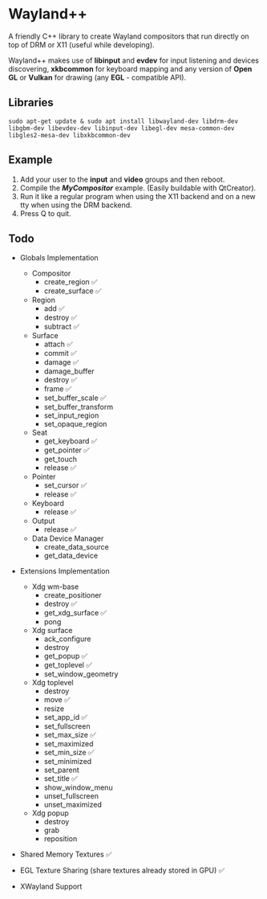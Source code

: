 
# Wayland++
A friendly C++ library to create Wayland compositors that run directly on top of DRM or X11 (useful while developing).

Wayland++ makes use of **libinput** and **evdev** for input listening and devices discovering, **xkbcommon** for keyboard mapping and any version of **Open GL** or **Vulkan** for drawing (any **EGL** - compatible API).

## Libraries
`sudo apt-get update & sudo apt install libwayland-dev libdrm-dev libgbm-dev libevdev-dev libinput-dev libegl-dev mesa-common-dev libgles2-mesa-dev libxkbcommon-dev`

## Example

1. Add your user to the **input** and **video** groups and then reboot.
2. Compile the ***MyCompositor*** example. (Easily buildable with QtCreator).
3. Run it like a regular program when using the X11 backend and on a new tty when using the DRM backend.
5. Press Q to quit.

## Todo

* Globals Implementation
	* Compositor
		* create_region ✅
		* create_surface ✅
	* Region
		* add ✅
		* destroy ✅
		* subtract ✅
	* Surface
		* attach ✅
		* commit ✅
		* damage ✅
		* damage_buffer
		* destroy ✅
		* frame ✅
		* set_buffer_scale ✅
		* set_buffer_transform
		* set_input_region
		* set_opaque_region
	* Seat
		* get_keyboard ✅
		* get_pointer ✅
		* get_touch
		* release ✅
	* Pointer
		* set_cursor ✅
		* release ✅
	* Keyboard
		* release ✅
	* Output
		* release ✅
	* Data Device Manager
		* create_data_source
		* get_data_device

* Extensions Implementation
	* Xdg wm-base
		* create_positioner
		* destroy ✅
		* get_xdg_surface ✅
		* pong
	* Xdg surface
		* ack_configure
		* destroy
		* get_popup ✅
		* get_toplevel ✅
		* set_window_geometry
	* Xdg toplevel
		* destroy
		* move ✅
		* resize
		* set_app_id ✅
		* set_fullscreen
		* set_max_size ✅
		* set_maximized
		* set_min_size ✅
		* set_minimized
		* set_parent
		* set_title ✅
		* show_window_menu
		* unset_fullscreen
		* unset_maximized
	* Xdg popup
		* destroy
		* grab
		* reposition
* Shared Memory Textures  ✅
* EGL Texture Sharing (share textures already stored in GPU) ✅
* XWayland Support

